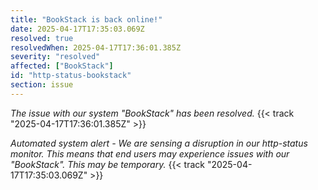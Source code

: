 ```yaml
---
title: "BookStack is back online!"
date: 2025-04-17T17:35:03.069Z
resolved: true
resolvedWhen: 2025-04-17T17:36:01.385Z
severity: "resolved"
affected: ["BookStack"]
id: "http-status-bookstack"
section: issue
---
```


*The issue with our system "BookStack" has been resolved.* {{< track "2025-04-17T17:36:01.385Z" >}}

**Automated system alert* - We are sensing a disruption in our http-status monitor. This means that end users may experience issues with our "BookStack". This may be temporary.* {{< track "2025-04-17T17:35:03.069Z" >}}
